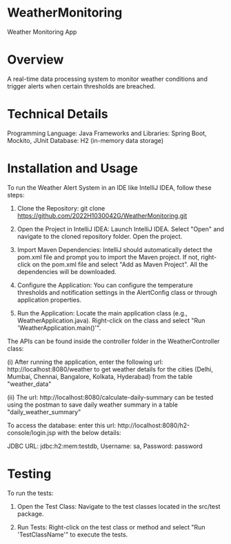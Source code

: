 # WeatherMonitoring
Weather Monitoring App

# Overview
A real-time data processing system to monitor weather conditions and trigger alerts when certain thresholds are breached. 

# Technical Details
Programming Language: Java
Frameworks and Libraries: Spring Boot, Mockito, JUnit
Database: H2 (in-memory data storage)

# Installation and Usage
To run the Weather Alert System in an IDE like IntelliJ IDEA, follow these steps:

1. Clone the Repository:
git clone https://github.com/2022H1030042G/WeatherMonitoring.git

2. Open the Project in IntelliJ IDEA:
Launch IntelliJ IDEA.
Select "Open" and navigate to the cloned repository folder.
Open the project.

3. Import Maven Dependencies:
IntelliJ should automatically detect the pom.xml file and prompt you to import the Maven project. If not, right-click on the pom.xml file and select "Add as Maven Project". All the dependencies will be downloaded.

4. Configure the Application:
You can configure the temperature thresholds and notification settings in the AlertConfig class or through application properties.

5. Run the Application:
Locate the main application class (e.g., WeatherApplication.java).
Right-click on the class and select "Run 'WeatherApplication.main()'".

The APIs can be found inside the controller folder in the WeatherController class: 

(i) After running the application, enter the following url: http://localhost:8080/weather to get weather details for the cities (Delhi, Mumbai, Chennai, Bangalore, Kolkata, Hyderabad) from the table "weather_data"

(ii) The url: http://localhost:8080/calculate-daily-summary can be tested using the postman to save daily weather summary in a table "daily_weather_summary"

To access the database: enter this url: http://localhost:8080/h2-console/login.jsp with the below details:

JDBC URL: jdbc:h2:mem:testdb, 
Username: sa, 
Password: password

# Testing
To run the tests:

1. Open the Test Class:
Navigate to the test classes located in the src/test package.

2. Run Tests:
Right-click on the test class or method and select "Run 'TestClassName'" to execute the tests.
